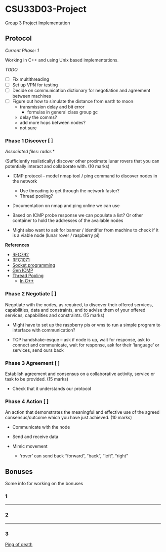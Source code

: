 # CSU33D03-Project
Group 3 Project Implementation

## Protocol

*Current Phase: 1*

Working in C++ and using Unix based implementations.

*TODO*

- [ ] Fix multithreading
- [ ] Set up VPN for testing
- [ ] Decide on communication dictionary for negotiation and agreement between machines
- [ ] Figure out how to simulate the distance from earth to moon
    - transmission delay and bit error
        - formulas in general class group gc
    - delay the comms?
    - add more hops between nodes?
    - not sure

### Phase 1 Discover [ ]

*Associated files: radar.\**

(Sufficiently realistically) discover other proximate lunar rovers that you can potentially interact and collaborate with. (10 marks) 

- ICMP protocol – model nmap tool / ping command to discover nodes in the network 
    - Use threading to get through the network faster?
    - Thread pooling?

- Documentation on nmap and ping online we can use 

- Based on ICMP probe response we can populate a list? Or other container to hold the addresses of the available nodes 

- Might also want to ask for banner / identifier from machine to check if it is a viable node (lunar rover / raspberry pi) 

**References**
- [RFC792](https://datatracker.ietf.org/doc/html/rfc792)
- [RFC1071](https://datatracker.ietf.org/doc/html/rfc1071)
- [Socket programming](https://developer.apple.com/library/archive/documentation/System/Conceptual/ManPages_iPhoneOS/man2/socket.2.html)
- [Gen ICMP](https://en.wikipedia.org/wiki/Internet_Control_Message_Protocol)
- [Thread Pooling](https://en.wikipedia.org/wiki/Thread_pool)
    - [In C++](https://www.geeksforgeeks.org/thread-pool-in-cpp/)

### Phase 2 Negotiate [ ]

Negotiate with the nodes, as required, to discover their offered services, capabilities, data and constraints, and to advise them of your offered services, capabilities and constraints. (15 marks)  

- Might have to set up the raspberry pis or vms to run a simple program to interface with communication? 

- TCP handshake-esque – ask if node is up, wait for response, ask to connect and communicate, wait for response, ask for their ‘language’ or services, send ours back 

### Phase 3 Agreement [ ]

Establish agreement and consensus on a collaborative activity, service or task to be provided. (15 marks)  

- Check that it understands our protocol 

### Phase 4 Action [ ]

An action that demonstrates the meaningful and effective use of the agreed consensus/outcome which you have just achieved. (10 marks) 

- Communicate with the node 

- Send and receive data 

- Mimic movement 
    - ‘rover’ can send back “forward”, “back”, “left”, “right” 



## Bonuses
Some info for working on the bonuses

### 1 
---

### 2 
---

### 3

[Ping of death](http://www.ping127001.com/pingpage.htm)